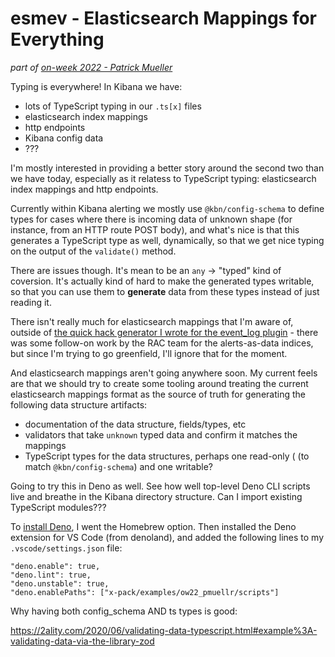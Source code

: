 # esmev - Elasticsearch Mappings for Everything

_part of [on-week 2022 - Patrick Mueller](./README.md)_

Typing is everywhere!  In Kibana we have:

- lots of TypeScript typing in our `.ts[x]` files
- elasticsearch index mappings
- http endpoints
- Kibana config data
- ???

I'm mostly interested in providing a better story around the second
two than we have today, especially as it relatess to TypeScript typing:
elasticsearch index mappings and http endpoints.

Currently within Kibana alerting we mostly use `@kbn/config-schema` to
define types for cases where there is incoming data of unknown shape
(for instance, from an HTTP route POST body), and what's nice is that
this generates a TypeScript type as well, dynamically, so that we
get nice typing on the output of the `validate()` method.

There are issues though.  It's mean to be an `any` -> "typed" kind of
coversion.  It's actually kind of hard to make the generated types
writable, so that you can use them to **generate** data from these
types instead of just reading it.

There isn't really much for elasticsearch mappings that I'm aware of,
outside of 
[the quick hack generator I wrote for the event_log plugin](https://github.com/elastic/kibana/blob/main/x-pack/plugins/event_log/generated/README.md) - there was some follow-on work by the RAC team for the
alerts-as-data indices, but since I'm trying to go greenfield, I'll
ignore that for the moment.

And elasticsearch mappings aren't going anywhere soon.  My current feels
are that we should try to create some tooling around treating the
current elasticsearch mappings format as the source of truth for
generating the following data structure artifacts:

- documentation of the data structure, fields/types, etc
- validators that take `unknown` typed data and confirm it matches the
  mappings
- TypeScript types for the data structures, perhaps one read-only (
  (to match `@kbn/config-schema`) and one writable?

Going to try this in Deno as well.  See how well top-level Deno CLI
scripts live and breathe in the Kibana directory structure.  Can I 
import existing TypeScript modules???

To [install Deno](https://deno.land/#installation), I went the Homebrew
option.  Then installed the Deno extension for VS Code (from denoland),
and added the following lines to my `.vscode/settings.json` file:

    "deno.enable": true,
    "deno.lint": true,
    "deno.unstable": true,
    "deno.enablePaths": ["x-pack/examples/ow22_pmuellr/scripts"]





Why having both config_schema AND ts types is good:

https://2ality.com/2020/06/validating-data-typescript.html#example%3A-validating-data-via-the-library-zod